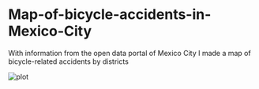 # Map-of-bicycle-accidents-in-Mexico-City
 With information from the open data portal of Mexico City I made a map of bicycle-related accidents by  districts


![plot](./mapa.png](https://github.com/Santiago-Rosas/Map-of-bicycle-accidents-in-Mexico-City/blob/main/map.png)https://github.com/Santiago-Rosas/Map-of-bicycle-accidents-in-Mexico-City/blob/main/map.png)
